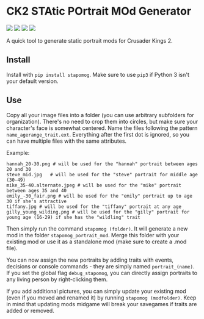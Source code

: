 # CK2 STAtic POrtrait MOd Generator

[![](https://img.shields.io/pypi/v/stapomog?style=for-the-badge)](https://pypi.org/project/stapomog/)
[![](https://img.shields.io/pypi/dm/stapomog?style=for-the-badge)](https://pypi.org/project/stapomog/)
[![](https://img.shields.io/github/stars/krateng/ck2suite?style=for-the-badge&color=purple)](https://github.com/krateng/ck2suite/stargazers)
[![](https://img.shields.io/pypi/l/stapomog?style=for-the-badge)](https://github.com/krateng/ck2suite/blob/master/LICENSE)

A quick tool to generate static portrait mods for Crusader Kings 2.

## Install

Install with `pip install stapomog`. Make sure to use `pip3` if Python 3 isn't your default version.


## Use

Copy all your image files into a folder (you can use arbitrary subfolders for organization). There's no need to crop them into circles, but make sure your character's face is somewhat centered. Name the files following the pattern `name_agerange_trait.ext`. Everything after the first dot is ignored, so you can have multiple files with the same attributes.

Example:

	hannah_20-30.png # will be used for the "hannah" portrait between ages 20 and 30
	steve_mid.jpg	# will be used for the "steve" portrait for middle age (30-49)
	mike_35-40.alternate.jpeg # will be used for the "mike" portrait between ages 35 and 40
	emily_-30_fair.png # will be used for the "emily" portrait up to age 30 if she's attractive
	tiffany.jpg # will be used for the "tiffany" portrait at any age
	gilly_young_wilding.png # will be used for the "gilly" portrait for young age (16-29) if she has the "wildling" trait
	
Then simply run the command `stapomog (folder)`. It will generate a new mod in the folder `stapomog_portrait_mod`. Merge this folder with your existing mod or use it as a standalone mod (make sure to create a .mod file).

You can now assign the new portraits by adding traits with events, decisions or console commands - they are simply named `portrait_(name)`. If you set the global flag `debug_stapomog`, you can directly assign portraits to any living person by right-clicking them.

If you add additional pictures, you can simply update your existing mod (even if you moved and renamed it) by running `stapomog (modfolder)`. Keep in mind that updating mods midgame will break your savegames if traits are added or removed.
